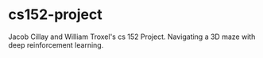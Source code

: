 # cs152-project
Jacob Cillay and William Troxel's cs 152 Project. Navigating a 3D maze with deep reinforcement learning.
